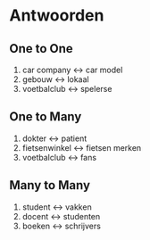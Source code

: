 # Antwoorden

## One to One
1. car company <-> car model
2. gebouw <-> lokaal
3. voetbalclub <-> spelerse

## One to Many
1. dokter <-> patient
2. fietsenwinkel <-> fietsen merken
3. voetbalclub <-> fans
   
## Many to Many
1.  student <-> vakken
2.  docent <-> studenten
3.  boeken <-> schrijvers